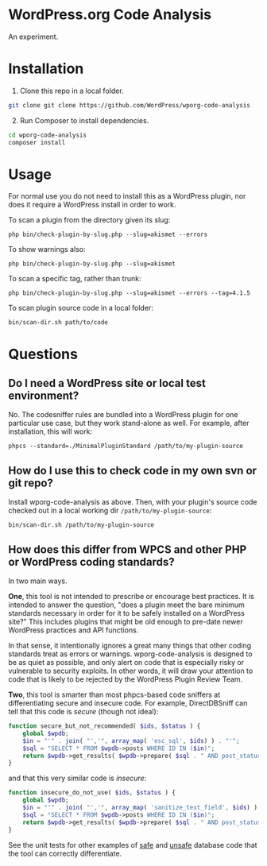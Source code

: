 # WordPress.org Code Analysis

An experiment.

# Installation

1. Clone this repo in a local folder.

```sh
git clone git clone https://github.com/WordPress/wporg-code-analysis
```

2. Run Composer to install dependencies.

```sh
cd wporg-code-analysis
composer install
```

# Usage

For normal use you do not need to install this as a WordPress plugin, nor does it require a WordPress install in order to work.

To scan a plugin from the directory given its slug:

`php bin/check-plugin-by-slug.php --slug=akismet --errors`

To show warnings also:

`php bin/check-plugin-by-slug.php --slug=akismet`

To scan a specific tag, rather than trunk:

`php bin/check-plugin-by-slug.php --slug=akismet --errors --tag=4.1.5`

To scan plugin source code in a local folder:

`bin/scan-dir.sh path/to/code`

# Questions

## Do I need a WordPress site or local test environment?

No. The codesniffer rules are bundled into a WordPress plugin for one particular use case, but they work stand-alone as well. For example, after installation, this will work:

`phpcs --standard=./MinimalPluginStandard /path/to/my-plugin-source`

## How do I use this to check code in my own svn or git repo?

Install wporg-code-analysis as above. Then, with your plugin's source code checked out in a local working dir `/path/to/my-plugin-source`:

`bin/scan-dir.sh /path/to/my-plugin-source`

## How does this differ from WPCS and other PHP or WordPress coding standards?

In two main ways.

**One**, this tool is not intended to prescribe or encourage best practices. It is intended to answer the question, "does a plugin meet the bare minimum standards necessary in order for it to be safely installed on a WordPress site?" This includes plugins that might be old enough to pre-date newer WordPress practices and API functions.

In that sense, it intentionally ignores a great many things that other coding standards treat as errors or warnings. wporg-code-analysis is designed to be as quiet as possible, and only alert on code that is especially risky or vulnerable to security exploits. In other words, it will draw your attention to code that is likely to be rejected by the WordPress Plugin Review Team.

**Two**, this tool is smarter than most phpcs-based code sniffers at differentiating secure and insecure code. For example, DirectDBSniff can tell that this code is _secure_ (though not ideal):

```php
function secure_but_not_recommended( $ids, $status ) {
    global $wpdb;
    $in = "'" . join( "','", array_map( 'esc_sql', $ids) ) . "'";
    $sql = "SELECT * FROM $wpdb->posts WHERE ID IN ($in)";
    return $wpdb->get_results( $wpdb->prepare( $sql . " AND post_status = %s", $status ) );
}
```

and that this very similar code is _insecure_:

```php
function insecure_do_not_use( $ids, $status ) {
    global $wpdb;
    $in = "'" . join( "','", array_map( 'sanitize_text_field', $ids) ) . "'";
    $sql = "SELECT * FROM $wpdb->posts WHERE ID IN ($in)";
    return $wpdb->get_results( $wpdb->prepare( $sql . " AND post_status = %s", $status ) );
}
```

See the unit tests for other examples of [safe](https://github.com/WordPress/wporg-code-analysis/blob/trunk/tests/db/DirectDBUnitTest.php-safe.inc) and [unsafe](https://github.com/WordPress/wporg-code-analysis/blob/trunk/tests/db/DirectDBUnitTest.php-bad.inc) database code that the tool can correctly differentiate.

